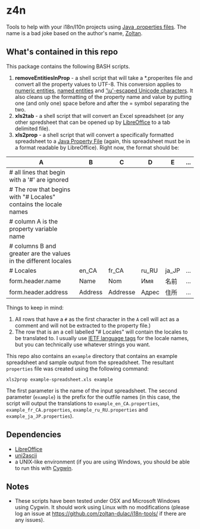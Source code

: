 # z4n
Tools to help with your i18n/l10n projects using [Java .properties files](https://en.wikipedia.org/wiki/.properties). The name is a bad joke based on the author's name, [Zoltan](http://www.useragentman.com).


## What's contained in this repo

This package contains the following BASH scripts.

1. **removeEntitiesInProp** - a shell script that will take a *.properites file and convert all the property values to UTF-8.  This conversion applies to [numeric entities](https://en.wikipedia.org/wiki/Numeric_character_reference), [named entities](https://en.wikipedia.org/wiki/List_of_XML_and_HTML_character_entity_references) and ['\u'-escaped Unicode characters](https://mathiasbynens.be/notes/javascript-escapes#unicode). It also cleans up the formatting of the property name and value by putting one (and only one) space before and after the = symbol separating the two.  
2. **xls2tab** - a shell script that will convert an Excel spreadsheet (or any other spredsheet that can be opened up by [LibreOffice](http://libreoffice.org) to a tab delimited file).
3. **xls2prop** - a shell script that will convert a specifically formatted spreadsheet to a [Java Property File](https://en.wikipedia.org/wiki/.properties) (again, this spreadsheet must be in a format readable by LibreOffice).  Right now, the format should be:

  | A | B | C | D | E | ... |
  | --- | --- | --- | --- | ---  | --- |
  | # all lines that begin with a '#' are ignored | | | |
  | # The row that begins with "# Locales" contains the locale names | | | |
  | # column A is the property variable name | | | |
  | # columns B and greater are the values in the different locales | | | |
  | # Locales | en_CA | fr_CA | ru_RU | ja_JP | ... |
  | form.header.name | Name | Nom | Имя | 名前 | ... |
  | form.header.address | Address | Addresse | Адрес | 住所 | ... |
  
  Things to keep in mind:
  
  1. All rows that have a `#` as the first character in the `A` cell will act as a comment and will not be extracted to the property file.)
  2. The row that is an a cell labelled "# Locales" will contain the locales to be translated to.  I usually use [IETF language tags](https://en.wikipedia.org/wiki/IETF_language_tag) for the locale names, but you can technically use whatever strings you want.

  This repo also contains an `example` directory that contains an example spreadsheet and sample output from the spreadsheet. The resultant `properties` file was created using the following command:

```
xls2prop example-spreadsheet.xls example
```

The first parameter is the name of the input spreadsheet.  The second parameter (`example`) is the prefix for the outfile names (in this case, the script will output the translations to `example_en_CA.properties`, `example_fr_CA.properties`, `example_ru_RU.properties` and `example_ja_JP.properties`).

## Dependencies

- [LibreOffice](http://libreoffice.org)
- [uni2ascii](http://billposer.org/Software/uni2ascii.html)
- a UNIX-like environment (if you are using Windows, you should be able to run this with [Cygwin](http://cygwin.com).

## Notes

- These scripts have been tested under OSX and Microsoft  Windows using Cygwin.  It should work using Linux with no modifications (please log an issue at https://github.com/zoltan-dulac/i18n-tools/ if there are any issues).
